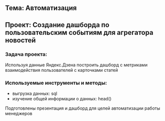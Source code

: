 ## Тема: Автоматизация

## Проект: Создание дашборда по пользовательским событиям для агрегатора новостей

### Задача проекта: 
Используя данные Яндекс.Дзена построить дашборд с метриками взаимодействия пользователей с карточками статей 

### Используемые инструменты и методы:
* выгрузка данных: sql
* изучение общей информации о данных: head()

Подготовлены презентация и дашборд для целей автоматизации работы менеджеров
